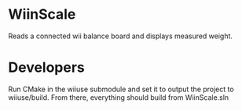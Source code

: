# WiinScale
Reads a connected wii balance board and displays measured weight.

# Developers
Run CMake in the wiiuse submodule and set it to output the project to wiiuse/build. From there, everything should build from WiinScale.sln
